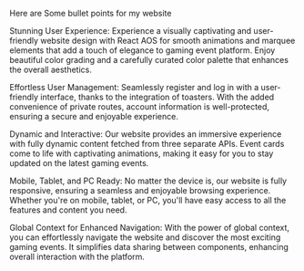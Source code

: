 Here are Some bullet points for my website

Stunning User Experience: Experience a visually captivating and user-friendly website design with React AOS for smooth animations and marquee elements that add a touch of elegance to gaming event platform. Enjoy beautiful color grading and a carefully curated color palette that enhances the overall aesthetics.

Effortless User Management: Seamlessly register and log in with a user-friendly interface, thanks to the integration of toasters. With the added convenience of private routes, account information is well-protected, ensuring a secure and enjoyable experience.

Dynamic and Interactive: Our website provides an immersive experience with fully dynamic content fetched from three separate APIs. Event cards come to life with captivating animations, making it easy for you to stay updated on the latest gaming events.

Mobile, Tablet, and PC Ready: No matter the  device is, our website is fully responsive, ensuring a seamless and enjoyable browsing experience. Whether you're on mobile, tablet, or PC, you'll have easy access to all the features and content you need.

Global Context for Enhanced Navigation: With the power of global context, you can effortlessly navigate the website and discover the most exciting gaming events. It simplifies data sharing between components, enhancing overall interaction with the platform.